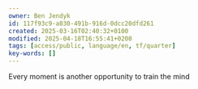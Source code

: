 ```yaml
---
owner: Ben Jendyk
id: 117f93c9-a030-491b-916d-0dcc20dfd261
created: 2025-03-16T02:40:32+0100
modified: 2025-04-18T16:55:41+0200
tags: [access/public, language/en, tf/quarter]
key-words: []
---
```


Every moment is another opportunity to train the mind